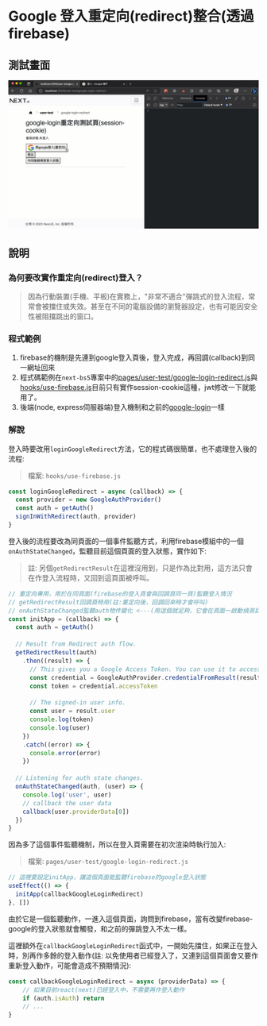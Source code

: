 # Google 登入重定向(redirect)整合(透過firebase)

## 測試畫面

![](imgs//firebase-google-login-redirect.gif)

## 說明

### 為何要改實作重定向(redirect)登入？

> 因為行動裝置(手機、平板)在實務上，"非常不適合"彈跳式的登入流程，常常會被擋住或失效。甚至在不同的電腦設備的瀏覽器設定，也有可能因安全性被阻擋跳出的窗口。

### 程式範例

1. firebase的機制是先連到google登入頁後，登入完成，再回調(callback)到同一網址回來
2. 程式碼範例在`next-bs5`專案中的[pages/user-test/google-login-redirect.js](https://github.com/mfee-react/next-bs5/blob/main/pages/user-test/google-login-redirect.js)與[hooks/use-firebase.js](https://github.com/mfee-react/next-bs5/blob/main/hooks/use-firebase.js)目前只有實作session-cookie這種，jwt修改一下就能用了。
3. 後端(node, express伺服器端)登入機制和之前的[google-login](./google-login.md)一樣

### 解說

登入時要改用`loginGoogleRedirect`方法，它的程式碼很簡單，也不處理登入後的流程:

> 檔案: `hooks/use-firebase.js`

```js
const loginGoogleRedirect = async (callback) => {
  const provider = new GoogleAuthProvider()
  const auth = getAuth()
  signInWithRedirect(auth, provider)
}
```

登入後的流程要改為同頁面的一個事件監聽方式，利用firebase模組中的一個`onAuthStateChanged`，監聽目前這個頁面的登入狀態，實作如下:

> 註: 另個`getRedirectResult`在這裡沒用到，只是作為比對用，這方法只會在作登入流程時，又回到這頁面被呼叫。

```js
// 重定向專用，用於在同頁面(firebase的登入頁會與回調頁同一頁)監聽登入情況
// getRedirectResult回調頁時用(註:重定向後，回調回來時才會呼叫)
// onAuthStateChanged監聽auth物件變化 <---(用這個就足夠，它會在頁面一啟動偵測目前登入情況)
const initApp = (callback) => {
  const auth = getAuth()

  // Result from Redirect auth flow.
  getRedirectResult(auth)
    .then((result) => {
      // This gives you a Google Access Token. You can use it to access Google APIs.
      const credential = GoogleAuthProvider.credentialFromResult(result)
      const token = credential.accessToken

      // The signed-in user info.
      const user = result.user
      console.log(token)
      console.log(user)
    })
    .catch((error) => {
      console.error(error)
    })

  // Listening for auth state changes.
  onAuthStateChanged(auth, (user) => {
    console.log('user', user)
    // callback the user data
    callback(user.providerData[0])
  })
}
```

因為多了這個事件監聽機制，所以在登入頁需要在初次渲染時執行加入:

> 檔案: `pages/user-test/google-login-redirect.js`

```js
// 這裡要設定initApp，讓這個頁面能監聽firebase的google登入狀態
useEffect(() => {
  initApp(callbackGoogleLoginRedirect)
}, [])
```

由於它是一個監聽動作，一進入這個頁面，詢問到firebase，當有改變firebase-google的登入狀態就會觸發，和之前的彈跳登入不太一樣。

這裡額外在`callbackGoogleLoginRedirect`函式中，一開始先擋住，如果正在登入時，別再作多餘的登入動作(註: 以免使用者已經登入了，又連到這個頁面會又要作重新登入動作，可能會造成不預期情況):

```js
const callbackGoogleLoginRedirect = async (providerData) => {
    // 如果目前react(next)已經登入中，不需要再作登入動作
    if (auth.isAuth) return
    // ...
}
```
